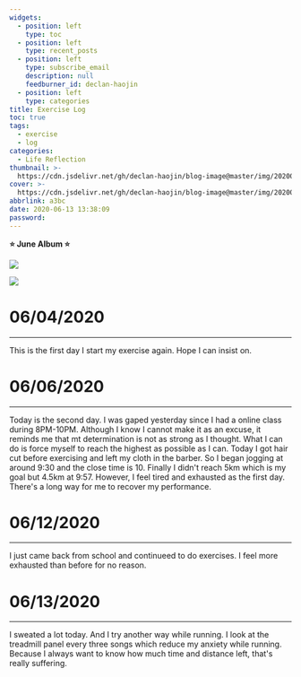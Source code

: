```yaml
---
widgets:
  - position: left
    type: toc
  - position: left
    type: recent_posts
  - position: left
    type: subscribe_email
    description: null
    feedburner_id: declan-haojin
  - position: left
    type: categories
title: Exercise Log
toc: true
tags:
  - exercise
  - log
categories:
  - Life Reflection
thumbnail: >-
  https://cdn.jsdelivr.net/gh/declan-haojin/blog-image@master/img/20200605133713.png
cover: >-
  https://cdn.jsdelivr.net/gh/declan-haojin/blog-image@master/img/20200605133713.png
abbrlink: a3bc
date: 2020-06-13 13:38:09
password:
---
```


**⭐ June Album ⭐**

<div class="justified-gallery">

![](https://cdn.jsdelivr.net/gh/declan-haojin/blog-image@master/img/20200605232550.png)

![](https://cdn.jsdelivr.net/gh/declan-haojin/blog-image@master/img/20200613234455.png)

</div>

# 06/04/2020
---

This is the first day I start my exercise again. Hope I can insist on.

<!--more-->

# 06/06/2020
---

Today is the second day. I was gaped yesterday since I had a online class during 8PM-10PM. Although I know I cannot make it as an excuse, it reminds me that mt determination is not as strong as I thought. What I can do is force myself to reach the highest as possible as I can. Today I got hair cut before exercising and left my cloth in the barber. So I began jogging at around 9:30 and the close time is 10. Finally I didn't reach 5km which is my goal but 4.5km at 9:57. However, I feel tired and exhausted as the first day. There's a long way for me to recover my performance.

# 06/12/2020
---

I just came back from school and continueed to do exercises. I feel more exhausted than before for no reason. 

# 06/13/2020
---

I sweated a lot today. And I try another way while running. I look at the treadmill panel every three songs which reduce my anxiety while running. Because I always want to know how much time and distance left, that's really suffering.


